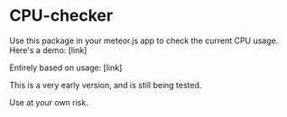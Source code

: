 # CPU-checker

Use this package in your meteor.js app to check the current CPU usage. Here's a demo: [link]

Entirely based on usage: [link]

This is a very early version, and is still being tested.

Use at your own risk.